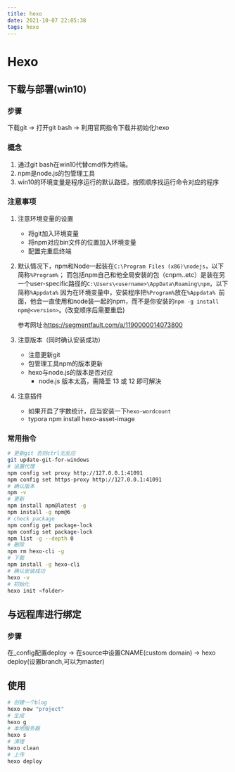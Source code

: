 ```yaml
---
title: hexo
date: 2021-10-07 22:05:38
tags: hexo
---
```

# Hexo

## 下载与部署(win10)

### 步骤

下载git -> 打开git bash -> 利用官网指令下载并初始化hexo

### 概念

1. 通过git bash在win10代替cmd作为终端。
2. npm是node.js的包管理工具
3. win10的环境变量是程序运行的默认路径，按照顺序找运行命令对应的程序

### 注意事项

1. 注意环境变量的设置

   - 将git加入环境变量
   - 将npm对应bin文件的位置加入环境变量
   - 配置完重启终端

2. 默认情况下，npm和Node一起装在`C:\Program Files (x86)\nodejs`，以下简称`%Program%`；
   而包括npm自己和他全局安装的包（cnpm..etc）是装在另一个user-specific路径的`C:\Users\<username>\AppData\Roaming\npm`，以下简称`%Appdata%`
   因为在环境变量中，安装程序把`%Program%`放在`%Appdata% `前面，他会一直使用和node装一起的npm，而不是你安装的`npm -g install npm@<version>`。(改变顺序后需要重启)

   参考网址:https://segmentfault.com/a/1190000014073800

3. 注意版本（同时确认安装成功）

   - 注意更新git
   - 包管理工具npm的版本更新
   - hexo与node.js的版本是否对应
     - node.js 版本太高，需降至 13 或 12 即可解決

4. 注意插件

   - 如果开启了字数统计，应当安装一下`hexo-wordcount`
   - typora npm install hexo-asset-image


### 常用指令

```bash
# 更新git 否则ctrl无反应
git update-git-for-windows
# 设置代理
npm config set proxy http://127.0.0.1:41091
npm config set https-proxy http://127.0.0.1:41091
# 确认版本
npm -v
# 更新
npm install npm@latest -g
npm install -g npm@6
# check package
npm config get package-lock
npm config set package-lock
npm list -g --depth 0
# 删除
npm rm hexo-cli -g
# 下载
npm install -g hexo-cli
# 确认安装成功
hexo -v
# 初始化
hexo init <folder>
```

## 与远程库进行绑定

### 步骤

在_config配置deploy -> 在source中设置CNAME(custom domain) -> hexo deploy(设置branch,可以为master)

## 使用

```bash
# 创建一个blog
hexo new "project"
# 生成
hexo g
# 本地服务器
hexo s
# 清理
hexo clean
# 上传
hexo deploy
```
